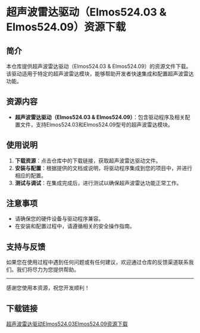 # 超声波雷达驱动（Elmos524.03 & Elmos524.09）资源下载

## 简介
本仓库提供超声波雷达驱动（Elmos524.03 & Elmos524.09）的资源文件下载。该驱动适用于特定的超声波雷达模块，能够帮助开发者快速集成和配置超声波雷达功能。

## 资源内容
- **超声波雷达驱动（Elmos524.03 & Elmos524.09）**：包含驱动程序及相关配置文件，支持Elmos524.03和Elmos524.09型号的超声波雷达模块。

## 使用说明
1. **下载资源**：点击仓库中的下载链接，获取超声波雷达驱动文件。
2. **安装与配置**：根据提供的文档或说明，将驱动程序集成到您的项目中，并进行相应的配置。
3. **测试与调试**：在集成完成后，进行测试以确保超声波雷达功能正常工作。

## 注意事项
- 请确保您的硬件设备与驱动程序兼容。
- 在安装和配置过程中，请遵循相关的安全操作指南。

## 支持与反馈
如果您在使用过程中遇到任何问题或有任何建议，欢迎通过仓库的反馈渠道联系我们。我们将尽力为您提供帮助。

---

感谢您使用本资源，祝您开发顺利！

## 下载链接

[超声波雷达驱动Elmos524.03Elmos524.09资源下载](https://pan.quark.cn/s/02e8a4b203a7)